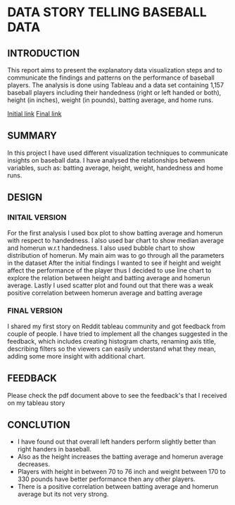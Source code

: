 # DATA STORY TELLING BASEBALL DATA

## INTRODUCTION

This report aims to present the explanatory data visualization steps and to communicate the findings and patterns on the performance of 
baseball players. The analysis is done using Tableau and a data set containing 1,157 baseball players including their 
handedness (right or left handed or both), height (in inches), weight (in pounds), batting average, and home runs.

[Initial link](https://public.tableau.com/profile/harshal.kulkarni8262#!/vizhome/BaseballTableauStory_1/Story1)
[Final link](https://public.tableau.com/profile/harshal.kulkarni8262#!/vizhome/Baseballstoryfinal/PerformanceinBaseball)

## SUMMARY
In this project I have used different visualization techniques to communicate insights on baseball data. I have analysed the relationships 
between variables, such as: batting average, height, weight, handedness and home runs.

## DESIGN

### INITAIL VERSION

For the first analysis I used box plot to show batting average and homerun with respect to handedness. I also used bar chart to show 
median average and homerun w.r.t handedness. I also used bubble chart to show distribution of homerun. My main aim was to go through 
all the parameters in the dataset After the initial findings I wanted to see if height and weight affect the performance of the player 
thus I decided to use line chart to explore the relation between height and batting average and homerun average.
Lastly I used scatter plot and found out that there was a weak positive correlation between homerun average and batting average

### FINAL VERSION 

I shared my first story on Reddit tableau community and got feedback from couple of people.
I have tried to implement all the changes suggested in the feedback, which includes creating histogram charts, renaming axis title, 
describing filters so the viewers can easily understand what they mean, adding some more insight with additional chart.

## FEEDBACK

Please check the pdf document above to see the feedback's that I received on my tableau story

## CONCLUTION

* I have found out that overall left handers perform slightly better than right handers in baseball.
* Also as the height increases the batting average and homerun average decreases.
* Players with height in between 70 to 76 inch and weight between 170 to 330 pounds have better performance then any other players.
* There is a positive correlation between batting average and homerun average but its not very strong.
